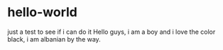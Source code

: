 # hello-world
just a test to see if i can do it
Hello guys, i am a boy and i love the color black, i am albanian by the way.
